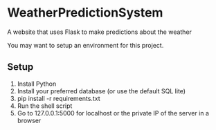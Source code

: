 # WeatherPredictionSystem
A website that uses Flask to make predictions about the weather

You may want to setup an environment for this project. 
## Setup
1. Install Python
2. Install your preferred database (or use the default SQL lite)
3. pip install -r requirements.txt
4. Run the shell script
5. Go to 127.0.0.1:5000 for localhost or the private IP of the server in a browser

